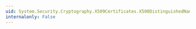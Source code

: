```yaml
---
uid: System.Security.Cryptography.X509Certificates.X500DistinguishedName.Format(System.Boolean)
internalonly: False
---
```

